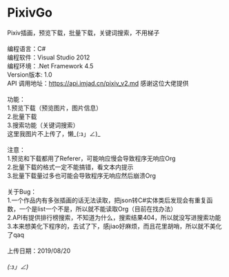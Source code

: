 # PixivGo
Pixiv插画，预览下载，批量下载，关键词搜索，不用梯子<br />
<br />
编程语言：C#<br />
编程软件：Visual Studio 2012<br />
编程环境：.Net Framework 4.5<br />
Version版本: 1.0<br />
API 调用地址：https://api.imjad.cn/pixiv_v2.md 感谢这位大佬提供<br />
<br />
功能：<br />
1.预览下载（预览图片，图片信息）<br />
2.批量下载<br />
3.搜索功能（关键词搜索）<br />
这里我图片不上传了，懒_(:з」∠)_ <br />
<br />
注意：<br />
1.预览和下载都用了Referer，可能响应慢会导致程序无响应Org<br />
2.批量下载的格式一定不能搞错，看文本内提示<br />
3.批量下载量过多也可能会导致程序无响应然后崩溃Org<br />
<br />
关于Bug：<br />
1.一个作品内有多张插画的话无法读取，把json转C#实体类后发现会有重复函数，一个是list一个不是，所以就不能读取Org（目前在找办法）<br />
2.API有提供排行榜搜索，不知道为什么，搜索结果404，所以就没写进搜索功能<br />
3.本来想美化下程序的，去试了下，感jiao好麻烦，而且花里胡哨，所以就不美化了qaq<br />
<br />
上传日期：2019/08/20<br />
<br />
_(:з」∠)_ 
